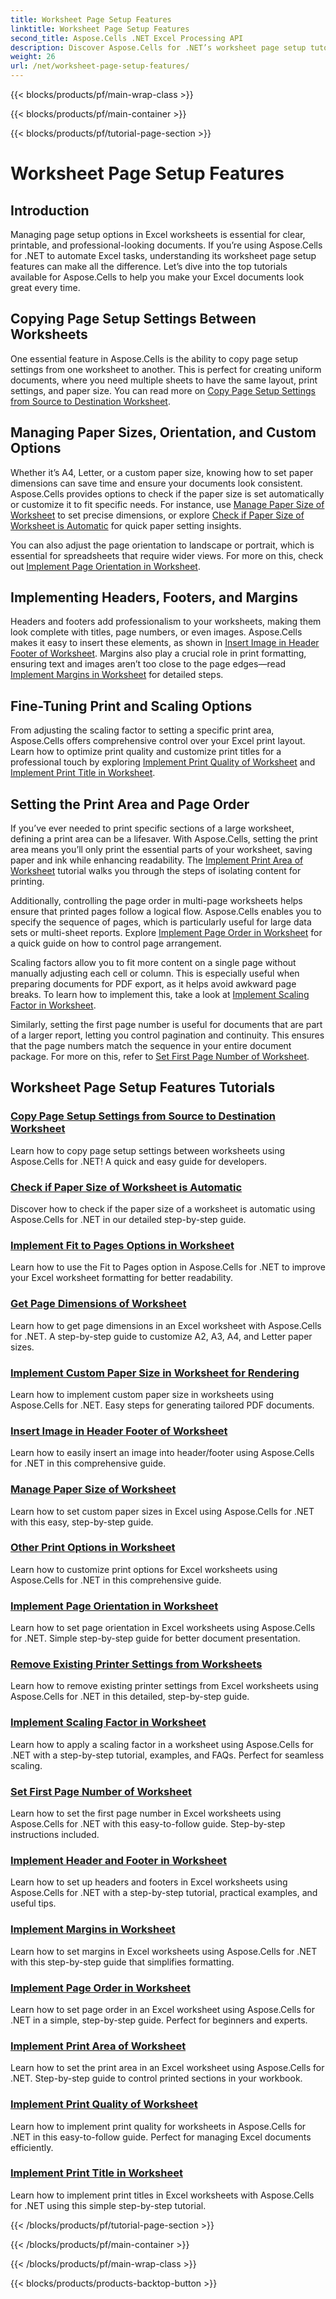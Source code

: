 ```yaml
---
title: Worksheet Page Setup Features
linktitle: Worksheet Page Setup Features
second_title: Aspose.Cells .NET Excel Processing API
description: Discover Aspose.Cells for .NET’s worksheet page setup tutorials, including copying page settings, managing paper size, and setting print quality for Excel worksheets.
weight: 26
url: /net/worksheet-page-setup-features/
---
```


{{< blocks/products/pf/main-wrap-class >}}

{{< blocks/products/pf/main-container >}}

{{< blocks/products/pf/tutorial-page-section >}}

# Worksheet Page Setup Features

## Introduction

Managing page setup options in Excel worksheets is essential for clear, printable, and professional-looking documents. If you’re using Aspose.Cells for .NET to automate Excel tasks, understanding its worksheet page setup features can make all the difference. Let’s dive into the top tutorials available for Aspose.Cells to help you make your Excel documents look great every time.

## Copying Page Setup Settings Between Worksheets

One essential feature in Aspose.Cells is the ability to copy page setup settings from one worksheet to another. This is perfect for creating uniform documents, where you need multiple sheets to have the same layout, print settings, and paper size. You can read more on [Copy Page Setup Settings from Source to Destination Worksheet](./copy-page-setup-settings/).

## Managing Paper Sizes, Orientation, and Custom Options
Whether it’s A4, Letter, or a custom paper size, knowing how to set paper dimensions can save time and ensure your documents look consistent. Aspose.Cells provides options to check if the paper size is set automatically or customize it to fit specific needs. For instance, use [Manage Paper Size of Worksheet](./manage-paper-size/) to set precise dimensions, or explore [Check if Paper Size of Worksheet is Automatic](./check-automatic-paper-size/) for quick paper setting insights.

You can also adjust the page orientation to landscape or portrait, which is essential for spreadsheets that require wider views. For more on this, check out [Implement Page Orientation in Worksheet](./implement-page-orientation/).

## Implementing Headers, Footers, and Margins
Headers and footers add professionalism to your worksheets, making them look complete with titles, page numbers, or even images. Aspose.Cells makes it easy to insert these elements, as shown in [Insert Image in Header Footer of Worksheet](./insert-image-in-header-footer/). Margins also play a crucial role in print formatting, ensuring text and images aren’t too close to the page edges—read [Implement Margins in Worksheet](./implement-margins/) for detailed steps.

## Fine-Tuning Print and Scaling Options

From adjusting the scaling factor to setting a specific print area, Aspose.Cells offers comprehensive control over your Excel print layout. Learn how to optimize print quality and customize print titles for a professional touch by exploring [Implement Print Quality of Worksheet](./implement-print-quality/) and [Implement Print Title in Worksheet](./implement-print-title/).

## Setting the Print Area and Page Order

If you’ve ever needed to print specific sections of a large worksheet, defining a print area can be a lifesaver. With Aspose.Cells, setting the print area means you’ll only print the essential parts of your worksheet, saving paper and ink while enhancing readability. The [Implement Print Area of Worksheet](./implement-print-area/) tutorial walks you through the steps of isolating content for printing.

Additionally, controlling the page order in multi-page worksheets helps ensure that printed pages follow a logical flow. Aspose.Cells enables you to specify the sequence of pages, which is particularly useful for large data sets or multi-sheet reports. Explore [Implement Page Order in Worksheet](./implement-page-order/) for a quick guide on how to control page arrangement.

Scaling factors allow you to fit more content on a single page without manually adjusting each cell or column. This is especially useful when preparing documents for PDF export, as it helps avoid awkward page breaks. To learn how to implement this, take a look at [Implement Scaling Factor in Worksheet](./implement-scaling-factor/).

Similarly, setting the first page number is useful for documents that are part of a larger report, letting you control pagination and continuity. This ensures that the page numbers match the sequence in your entire document package. For more on this, refer to [Set First Page Number of Worksheet](./set-first-page-number/).

## Worksheet Page Setup Features Tutorials
### [Copy Page Setup Settings from Source to Destination Worksheet](./copy-page-setup-settings/)
Learn how to copy page setup settings between worksheets using Aspose.Cells for .NET! A quick and easy guide for developers.
### [Check if Paper Size of Worksheet is Automatic](./check-automatic-paper-size/)
Discover how to check if the paper size of a worksheet is automatic using Aspose.Cells for .NET in our detailed step-by-step guide.
### [Implement Fit to Pages Options in Worksheet](./implement-fit-to-pages-options/)
Learn how to use the Fit to Pages option in Aspose.Cells for .NET to improve your Excel worksheet formatting for better readability.
### [Get Page Dimensions of Worksheet](./get-page-dimensions/)
Learn how to get page dimensions in an Excel worksheet with Aspose.Cells for .NET. A step-by-step guide to customize A2, A3, A4, and Letter paper sizes.
### [Implement Custom Paper Size in Worksheet for Rendering](./implement-custom-paper-size-for-rendering/)
Learn how to implement custom paper size in worksheets using Aspose.Cells for .NET. Easy steps for generating tailored PDF documents.
### [Insert Image in Header Footer of Worksheet](./insert-image-in-header-footer/)
Learn how to easily insert an image into header/footer using Aspose.Cells for .NET in this comprehensive guide.
### [Manage Paper Size of Worksheet](./manage-paper-size/)
Learn how to set custom paper sizes in Excel using Aspose.Cells for .NET with this easy, step-by-step guide.
### [Other Print Options in Worksheet](./other-print-options/)
Learn how to customize print options for Excel worksheets using Aspose.Cells for .NET in this comprehensive guide.
### [Implement Page Orientation in Worksheet](./implement-page-orientation/)
Learn how to set page orientation in Excel worksheets using Aspose.Cells for .NET. Simple step-by-step guide for better document presentation.
### [Remove Existing Printer Settings from Worksheets](./remove-existing-printer-settings/)
Learn how to remove existing printer settings from Excel worksheets using Aspose.Cells for .NET in this detailed, step-by-step guide.
### [Implement Scaling Factor in Worksheet](./implement-scaling-factor/)
Learn how to apply a scaling factor in a worksheet using Aspose.Cells for .NET with a step-by-step tutorial, examples, and FAQs. Perfect for seamless scaling.
### [Set First Page Number of Worksheet](./set-first-page-number/)
Learn how to set the first page number in Excel worksheets using Aspose.Cells for .NET with this easy-to-follow guide. Step-by-step instructions included.
### [Implement Header and Footer in Worksheet](./implement-header-and-footer/)
Learn how to set up headers and footers in Excel worksheets using Aspose.Cells for .NET with a step-by-step tutorial, practical examples, and useful tips.
### [Implement Margins in Worksheet](./implement-margins/)
Learn how to set margins in Excel worksheets using Aspose.Cells for .NET with this step-by-step guide that simplifies formatting.
### [Implement Page Order in Worksheet](./implement-page-order/)
Learn how to set page order in an Excel worksheet using Aspose.Cells for .NET in a simple, step-by-step guide. Perfect for beginners and experts.
### [Implement Print Area of Worksheet](./implement-print-area/)
Learn how to set the print area in an Excel worksheet using Aspose.Cells for .NET. Step-by-step guide to control printed sections in your workbook.
### [Implement Print Quality of Worksheet](./implement-print-quality/)
Learn how to implement print quality for worksheets in Aspose.Cells for .NET in this easy-to-follow guide. Perfect for managing Excel documents efficiently.
### [Implement Print Title in Worksheet](./implement-print-title/)
Learn how to implement print titles in Excel worksheets with Aspose.Cells for .NET using this simple step-by-step tutorial.

{{< /blocks/products/pf/tutorial-page-section >}}

{{< /blocks/products/pf/main-container >}}

{{< /blocks/products/pf/main-wrap-class >}}

{{< blocks/products/products-backtop-button >}}
